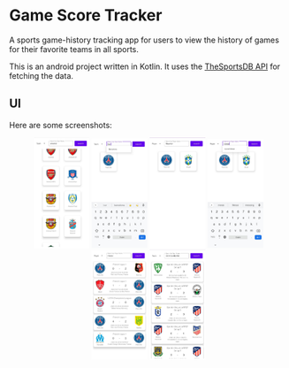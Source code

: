 # Game Score Tracker

A sports game-history tracking app for users to view the history of games for their favorite teams in all sports.

This is an android project written in Kotlin. It uses the [TheSportsDB API](https://www.thesportsdb.com/api.php) for fetching the data.

## UI

Here are some screenshots:

<div align="center" margin="20px">
  <img src="readme-images/1.jpg" width="20%">
  <img src="readme-images/2.jpg" width="20%">
  <img src="readme-images/3.jpg" width="20%">
  <img src="readme-images/4.jpg" width="20%">
  <img src="readme-images/5.jpg" width="20%">
  <img src="readme-images/6.jpg" width="20%">
</div>
